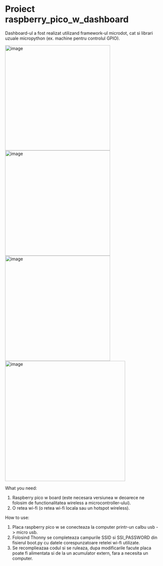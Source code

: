 # Proiect raspberry_pico_w_dashboard

Dashboard-ul a fost realizat utilizand framework-ul microdot, cat si librari uzuale micropython (ex. machine pentru controlul GPIO).

<img width="343" alt="image" src="https://github.com/adriansimion2001/raspberry_pico_w_dashboard/assets/108823792/58dbf094-73df-4c82-b61d-43747916eacb">
<img width="343" alt="image" src="https://github.com/adriansimion2001/raspberry_pico_w_dashboard/assets/108823792/850d3d59-9451-4adc-a699-e7c038aff709">
<img width="343" alt="image" src="https://github.com/adriansimion2001/raspberry_pico_w_dashboard/assets/108823792/531004b9-a1b6-438c-b8e7-7233731f4084">
<img width="392" alt="image" src="https://github.com/adriansimion2001/raspberry_pico_w_dashboard/assets/108823792/ca4c2183-8c06-483d-b0b1-e364c53da548">



What you need:
  1) Raspberry pico w board (este necesara versiunea w deoarece ne folosim de functionalitatea wireless a microcontroller-ului).
  2) O retea wi-fi (o retea wi-fi locala sau un hotspot wireless).

How to use:
  1) Placa raspberry pico w se conecteaza la computer printr-un calbu usb -> micro usb.
  2) Folosind Thonny se completeaza campurile SSID si SSI_PASSWORD din fisierul boot.py cu datele corespunzatoare retelei wi-fi utilizate.
  3) Se recomplieazaa codul si se ruleaza, dupa modificarile facute placa poate fi alimentata si de la un acumulator extern, fara a necesita un computer.
